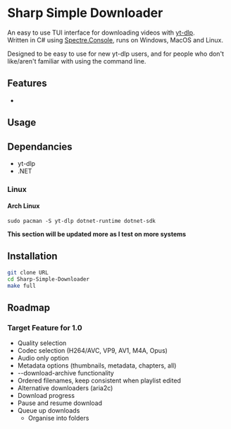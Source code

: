 # Sharp Simple Downloader

An easy to use TUI interface for downloading videos with [yt-dlp](https://github.com/yt-dlp/yt-dlp/).  
Written in C# using [Spectre.Console](https://spectreconsole.net/), runs on Windows, MacOS and Linux.  

Designed to be easy to use for new yt-dlp users, and for people who don't like/aren't familiar with using the command line.

## Features

* 

## Usage



## Dependancies

* yt-dlp
* .NET

### Linux

#### Arch Linux

`sudo pacman -S yt-dlp dotnet-runtime dotnet-sdk`

**This section will be updated more as I test on more systems**

## Installation

``` sh
git clone URL
cd Sharp-Simple-Downloader
make full
```

## Roadmap

### Target Feature for 1.0

* Quality selection
* Codec selection (H264/AVC, VP9, AV1, M4A, Opus)
* Audio only option
* Metadata options (thumbnails, metadata, chapters, all)
* --download-archive functionality
* Ordered filenames, keep consistent when playlist edited
* Alternative downloaders (aria2c)
* Download progress
* Pause and resume download
* Queue up downloads
	* Organise into folders
